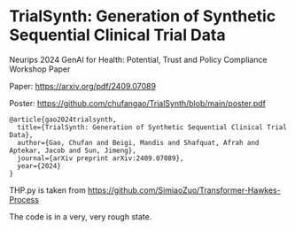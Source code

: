 # TrialSynth: Generation of Synthetic Sequential Clinical Trial Data

Neurips 2024 GenAI for Health: Potential, Trust and Policy Compliance Workshop Paper

Paper: https://arxiv.org/pdf/2409.07089

Poster: https://github.com/chufangao/TrialSynth/blob/main/poster.pdf

```
@article{gao2024trialsynth,
  title={TrialSynth: Generation of Synthetic Sequential Clinical Trial Data},
  author={Gao, Chufan and Beigi, Mandis and Shafquat, Afrah and Aptekar, Jacob and Sun, Jimeng},
  journal={arXiv preprint arXiv:2409.07089},
  year={2024}
}
```

THP.py is taken from https://github.com/SimiaoZuo/Transformer-Hawkes-Process

The code is in a very, very rough state. 


